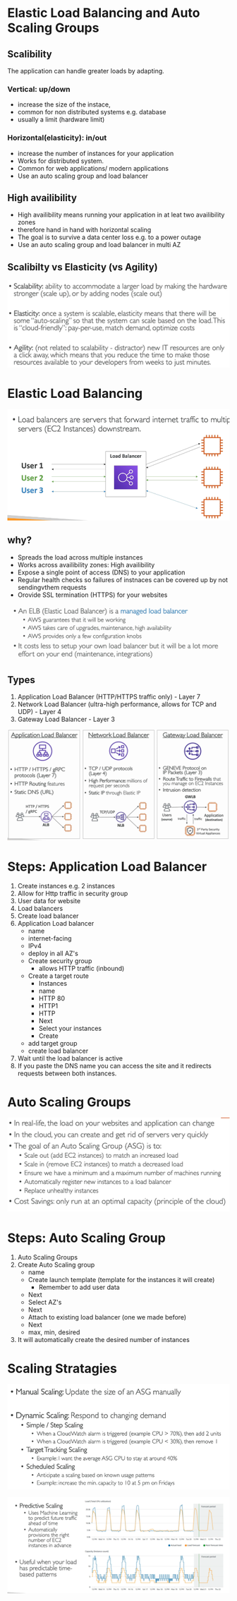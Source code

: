 # Elastic Load Balancing and Auto Scaling Groups

## Scalibility

The application can handle greater loads by adapting.

### Vertical: up/down

- increase the size of the instace, 
- common for non distributed systems e.g. database
- usually a limit (hardware limit)

### Horizontal(elasticity): in/out

- increase the number of instances for your application
- Works for distributed system.
- Common for web applications/ modern applications
- Use an auto scaling group and load balancer

## High availibility

- High availibility means running your application in at leat two availibility zones
- therefore hand in hand with horizontal scaling
- The goal is to survive a data center loss e.g. to a power outage
- Use an auto scaling group and load balancer in multi AZ

## Scalibilty vs Elasticity (vs Agility)

![](../Images/scalibility.png)

# Elastic Load Balancing

![](../Images/lb.png)

## why?

- Spreads the load across multiple instances
- Works across availibility zones: High availibility
- Expose a single point of access (DNS) to your application
- Regular health checks so failures of instnaces can be covered up by not sendingvthem requests
- Orovide SSL termination (HTTPS) for your websites

![](../Images/elb.png)

## Types

1. Application Load Balancer (HTTP/HTTPS traffic only) - Layer 7
2. Network Load Balancer (ultra-high performance, allows for TCP and UDP) - Layer 4
3. Gateway Load Balancer - Layer 3

![](../Images/load.png)

# Steps: Application Load Balancer

1. Create instances e.g. 2 instances
2. Allow for Http traffic in security group
3. User data for website
4. Load balancers
5. Create load balancer
6. Application Load balancer
   - name
   - internet-facing
   - IPv4
   - deploy in all AZ's
   - Create security group
     - allows HTTP traffic (inbound)
   - Create a target route
     - Instances
     - name 
     - HTTP 80
     - HTTP1
     - HTTP
     - Next
     - Select your instances
     - Create
   - add target group
   - create load balancer
7. Wait until the load balancer is active
8. If you paste the DNS name you can access the site and it redirects requests between both instances.

# Auto Scaling Groups

![](../Images/asg.png)

# Steps: Auto Scaling Group

1. Auto Scaling Groups
2. Create Auto Scaling group
   - name
   -  Create launch template (template for the instances it will create)
      - Remember to add user data
    - Next
    - Select AZ's
    - Next
    - Attach to existing load balancer (one we made before)
    - Next
    - max, min, desired
3. It will automatically create the desired number of instances

# Scaling Stratagies

![](../Images/strats.png)

![](../Images/pred.png)

